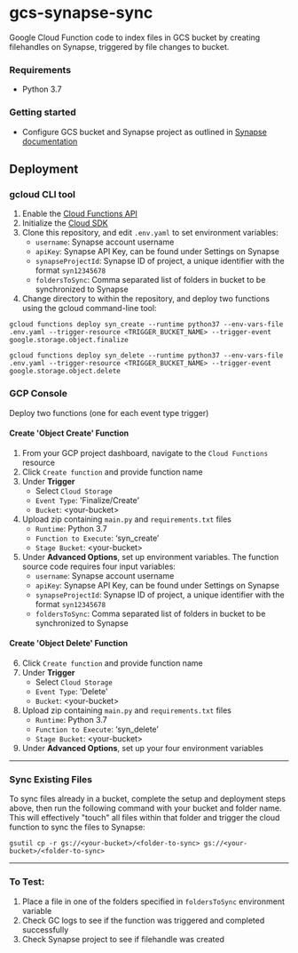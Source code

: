 # gcs-synapse-sync

Google Cloud Function code to index files in GCS bucket by creating filehandles on Synapse, triggered by file changes to bucket.

### Requirements
- Python 3.7

### Getting started
- Configure GCS bucket and Synapse project as outlined in [Synapse documentation](https://docs.synapse.org/articles/custom_storage_location.html#toc-custom-storage-locations)

## Deployment
### gcloud CLI tool
1. Enable the [Cloud Functions API](https://console.cloud.google.com/flows/enableapi?apiid=cloudfunctions&redirect=https://cloud.google.com/functions/quickstart&_ga=2.118113162.2081301619.1590113168-88580457.1590113168)
2. Initialize the [Cloud SDK](https://cloud.google.com/sdk/docs)
3. Clone this repository, and edit `.env.yaml` to set environment variables:
    - `username`: Synapse account username 
    - `apiKey`: Synapse API Key, can be found under Settings on Synapse
    - `synapseProjectId`: Synapse ID of project, a unique identifier with the format `syn12345678`
    - `foldersToSync`: Comma separated list of folders in bucket to be synchronized to Synapse
4. Change directory to within the repository, and deploy two functions using the gcloud command-line tool:
```
gcloud functions deploy syn_create --runtime python37 --env-vars-file .env.yaml --trigger-resource <TRIGGER_BUCKET_NAME> --trigger-event google.storage.object.finalize
```

```
gcloud functions deploy syn_delete --runtime python37 --env-vars-file .env.yaml --trigger-resource <TRIGGER_BUCKET_NAME> --trigger-event google.storage.object.delete
```


### GCP Console
Deploy two functions (one for each event type trigger)

#### Create 'Object Create' Function
1. From your GCP project dashboard, navigate to the `Cloud Functions` resource
2. Click `Create function` and provide function name
3. Under  **Trigger** 
    - Select `Cloud Storage`  
    - `Event Type`: 'Finalize/Create'
    - `Bucket`: \<your-bucket\>
4. Upload zip containing `main.py` and `requirements.txt` files
    - `Runtime`: Python 3.7
    - `Function to Execute`: ‘syn_create’
    - `Stage Bucket`: \<your-bucket\>
5. Under **Advanced Options**, set up environment variables. 
The function source code requires four input variables: 
    - `username`: Synapse account username 
    - `apiKey`: Synapse API Key, can be found under Settings on Synapse
    - `synapseProjectId`: Synapse ID of project, a unique identifier with the format `syn12345678`
    - `foldersToSync`: Comma separated list of folders in bucket to be synchronized to Synapse
    
#### Create 'Object Delete' Function
6. Click `Create function` and provide function name
7. Under  **Trigger** 
    - Select `Cloud Storage`  
    - `Event Type`: 'Delete'
    - `Bucket`: \<your-bucket\>
8. Upload zip containing `main.py` and `requirements.txt` files
    - `Runtime`: Python 3.7
    - `Function to Execute`: ‘syn_delete’
    - `Stage Bucket`: \<your-bucket\>
9. Under **Advanced Options**, set up your four environment variables

---
### Sync Existing Files
To sync files already in a bucket, complete the setup and deployment steps above, then run the following command with your bucket and folder name. This will effectively "touch" all files within that folder and trigger the cloud function to sync the files to Synapse:

```
gsutil cp -r gs://<your-bucket>/<folder-to-sync> gs://<your-bucket>/<folder-to-sync>
```

---
### To Test: 
1. Place a file in one of the folders specified in `foldersToSync` environment variable
2. Check GC logs to see if the function was triggered and completed successfully
3. Check Synapse project to see if filehandle was created
